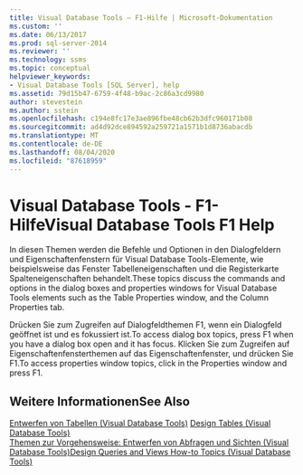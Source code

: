 ```yaml
---
title: Visual Database Tools – F1-Hilfe | Microsoft-Dokumentation
ms.custom: ''
ms.date: 06/13/2017
ms.prod: sql-server-2014
ms.reviewer: ''
ms.technology: ssms
ms.topic: conceptual
helpviewer_keywords:
- Visual Database Tools [SQL Server], help
ms.assetid: 79d15b47-6759-4f48-b9ac-2c86a3cd9980
author: stevestein
ms.author: sstein
ms.openlocfilehash: c194e8fc17e3ae896fbe48cb62b3dfc960171b08
ms.sourcegitcommit: ad4d92dce894592a259721a1571b1d8736abacdb
ms.translationtype: MT
ms.contentlocale: de-DE
ms.lasthandoff: 08/04/2020
ms.locfileid: "87618959"
---
```

# <a name="visual-database-tools-f1-help"></a><span data-ttu-id="dba72-102">Visual Database Tools - F1-Hilfe</span><span class="sxs-lookup"><span data-stu-id="dba72-102">Visual Database Tools F1 Help</span></span>
  <span data-ttu-id="dba72-103">In diesen Themen werden die Befehle und Optionen in den Dialogfeldern und Eigenschaftenfenstern für Visual Database Tools-Elemente, wie beispielsweise das Fenster Tabelleneigenschaften und die Registerkarte Spalteneigenschaften behandelt.</span><span class="sxs-lookup"><span data-stu-id="dba72-103">These topics discuss the commands and options in the dialog boxes and properties windows for Visual Database Tools elements such as the Table Properties window, and the Column Properties tab.</span></span>  
  
 <span data-ttu-id="dba72-104">Drücken Sie zum Zugreifen auf Dialogfeldthemen F1, wenn ein Dialogfeld geöffnet ist und es fokussiert ist.</span><span class="sxs-lookup"><span data-stu-id="dba72-104">To access dialog box topics, press F1 when you have a dialog box open and it has focus.</span></span> <span data-ttu-id="dba72-105">Klicken Sie zum Zugreifen auf Eigenschaftenfensterthemen auf das Eigenschaftenfenster, und drücken Sie F1.</span><span class="sxs-lookup"><span data-stu-id="dba72-105">To access properties window topics, click in the Properties window and press F1.</span></span>  
  
## <a name="see-also"></a><span data-ttu-id="dba72-106">Weitere Informationen</span><span class="sxs-lookup"><span data-stu-id="dba72-106">See Also</span></span>  
 <span data-ttu-id="dba72-107">[Entwerfen von Tabellen &#40;Visual Database Tools&#41;](visual-database-tools.md) </span><span class="sxs-lookup"><span data-stu-id="dba72-107">[Design Tables &#40;Visual Database Tools&#41;](visual-database-tools.md) </span></span>  
 [<span data-ttu-id="dba72-108">Themen zur Vorgehensweise: Entwerfen von Abfragen und Sichten &#40;Visual Database Tools&#41;</span><span class="sxs-lookup"><span data-stu-id="dba72-108">Design Queries and Views How-to Topics &#40;Visual Database Tools&#41;</span></span>](design-queries-and-views-how-to-topics-visual-database-tools.md)  
  
  
